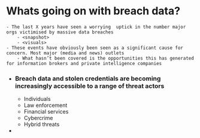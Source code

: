 # Whats going on with breach data?
	- The last X years have seen a worrying  uptick in the number major orgs victimised by massive data breaches
		- <snapshot>
		- <visuals>
	- These events have obviously been seen as a significant cause for concern. Most major (media and news) outlets
		- What hasn’t been covered is the opportunities this has generated for information brokers and private intelligence companies
- ### Breach data and stolen credentials are becoming increasingly accessible to a range of threat actors
	- Individuals
	- Law enforcement
	- Financial services
	- Cybercrime
	- Hybrid threats
-